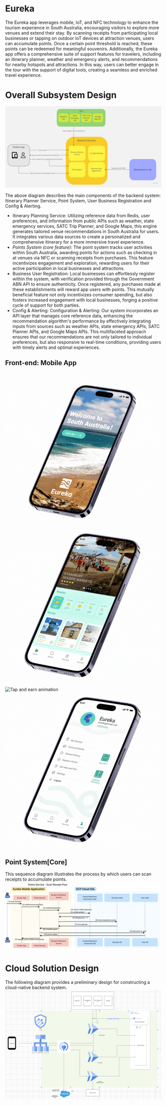 # Eureka
The Eureka app leverages mobile, IoT, and NFC technology to enhance the tourism experience in South Australia, encouraging visitors to explore more venues and extend their stay. By scanning receipts from participating local businesses or tapping on outdoor IoT devices at attraction venues, users can accumulate points. Once a certain point threshold is reached, these points can be redeemed for meaningful souvenirs. Additionally, the Eureka app offers a comprehensive suite of support features for travelers, including an itinerary planner, weather and emergency alerts, and recommendations for nearby hotspots and attractions. In this way, users can better engage in the tour with the support of digital tools, creating a seamless and enriched travel experience.

# Overall Subsystem Design

![subsystem design](https://github.com/Stanford-Peng/eureka/blob/main/pictures/subsystem-design.jpg?raw=true)

The above diagram describes the main components of the backend system: Itinerary Planner Service, Point System, User Business Registration and Config & Alerting.

- Itinerary Planning Service: Utilizing reference data from Redis, user preferences, and information from public APIs such as weather, state emergency services, SATC Trip Planner, and Google Maps, this engine generates tailored venue recommendations in South Australia for users. It integrates various data sources to create a personalized and comprehensive itinerary for a more immersive travel experience.
- *Points System (core feature)*: The point system tracks user activities within South Australia, awarding points for actions such as checking in at venues via NFC or scanning receipts from purchases. This feature incentivizes engagement and exploration, rewarding users for their active participation in local businesses and attractions.
- Business User Registration: Local businesses can effortlessly register within the system, with verification provided through the Government ABN API to ensure authenticity. Once registered, any purchases made at these establishments will reward app users with points. This mutually beneficial feature not only incentivizes consumer spending, but also fosters increased engagement with local businesses, forging a positive cycle of support for both parties.
- Config & Alerting: Configuration & Alerting: Our system incorporates an API layer that manages core reference data, enhancing the recommendation algorithm's performance by effectively integrating inputs from sources such as weather APIs, state emergency APIs, SATC Planner APIs, and Google Maps APIs. This multifaceted approach ensures that our recommendations are not only tailored to individual preferences, but also responsive to real-time conditions, providing users with timely alerts and optimal experiences.


## Front-end: Mobile App
![Perona Profile Animation](https://github.com/Stanford-Peng/eureka/blob/main/pictures/Persona%20Profile%20animation.gif?raw=true)
![Recommendation Itinerary Animation](https://github.com/Stanford-Peng/eureka/blob/main/pictures/Recommendation%20and%20Itenerary%20animation.gif?raw=true)
![Tap and earn animation](https://github.com/Stanford-Peng/eureka/assets/38175724/ad5ca79a-ed92-4363-8fed-146826bd7340)
![Reward Animation](https://github.com/Stanford-Peng/eureka/blob/main/pictures/reward%20animation.gif?raw=true)





## Point System[Core]
This sequence diagram illustrates the process by which users can scan receipts to accumulate points.
![subsystem design](https://github.com/Stanford-Peng/eureka/blob/main/pictures/PointSystem.png?raw=true)

# Cloud Solution Design
The following diagram provides a preliminary design for constructing a cloud-native backend system.
![Cloud Solution Design](https://github.com/Stanford-Peng/eureka/blob/main/pictures/eureka.drawio.png?raw=true)



